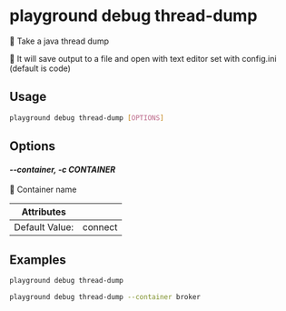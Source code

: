 # playground debug thread-dump

🎯 Take a java thread dump  
  
🔖 It will save output to a file and open with text editor set with config.ini (default is code)

## Usage

```bash
playground debug thread-dump [OPTIONS]
```

## Options

#### *--container, -c CONTAINER*

🐳 Container name

| Attributes      | &nbsp;
|-----------------|-------------
| Default Value:  | connect

## Examples

```bash
playground debug thread-dump
```

```bash
playground debug thread-dump --container broker
```


